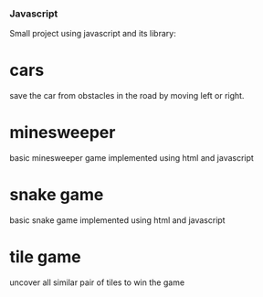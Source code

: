 ### Javascript

Small project using javascript and its library:

# cars

save the car from obstacles in the road by moving left or right.


# minesweeper

basic minesweeper game implemented using html and javascript

# snake game

basic snake game implemented using html and javascript

# tile game

uncover all similar pair of tiles to win the game
